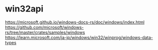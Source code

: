 # win32api
https://microsoft.github.io/windows-docs-rs/doc/windows/index.html  
https://github.com/microsoft/windows-rs/tree/master/crates/samples/windows  
https://learn.microsoft.com/ja-jp/windows/win32/winprog/windows-data-types  
